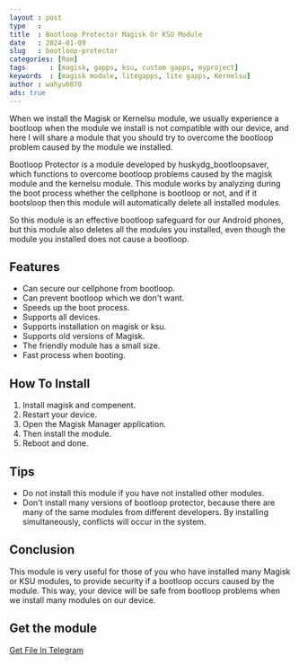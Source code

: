 ```yaml
---
layout : post
type   : 
title  : Bootloop Protector Magisk Or KSU Module
date   : 2024-01-09
slug   : bootloop-protector
categories: [Rom]
tags      : [magisk, gapps, ksu, custom gapps, myproject]
keywords  : [magisk module, litegapps, lite gapps, Kernelsu]
author : wahyu6070
ads: true
---
```


When we install the Magisk or Kernelsu module, we usually experience a bootloop when the module we install is not compatible with our device, and here I will share a module that you should try to overcome the bootloop problem caused by the module we installed.

Bootloop Protector is a module developed by huskydg_bootloopsaver, which functions to overcome bootloop problems caused by the magisk module and the kernelsu module.  This module works by analyzing during the boot process whether the cellphone is bootloop or not, and if it bootsloop then this module will automatically delete all installed modules.

So this module is an effective bootloop safeguard for our Android phones, but this module also deletes all the modules you installed, even though the module you installed does not cause a bootloop.

## Features

- Can secure our cellphone from bootloop.
- Can prevent bootloop which we don't want.
- Speeds up the boot process.
- Supports all devices.
- Supports installation on magisk or ksu.
- Supports old versions of Magisk.
- The friendly module has a small size.
- Fast process when booting.



## How To Install

1. Install magisk and compenent.
2. Restart your device.
3. Open the Magisk Manager application.
4. Then install the module.
5. Reboot and done.

## Tips

- Do not install this module if you have not installed other modules.
- Don't install many versions of bootloop protector, because there are many of the same modules from different developers.  By installing simultaneously, conflicts will occur in the system.

## Conclusion

This module is very useful for those of you who have installed many Magisk or KSU modules, to provide security if a bootloop occurs caused by the module. This way, your device will be safe from bootloop problems when we install many modules on our device.

## Get the module
[Get File In Telegram](https://t.me/wahyu6070channel/802)
